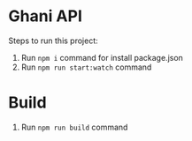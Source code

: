 # Ghani API

Steps to run this project:

1. Run `npm i` command for install package.json
2. Run `npm run start:watch` command

# Build
1. Run `npm run build` command